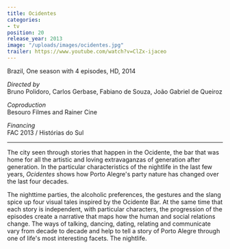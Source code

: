 ```yaml
---
title: Ocidentes
categories:
- tv
position: 20
release_year: 2013
image: "/uploads/images/ocidentes.jpg"
trailer: https://www.youtube.com/watch?v=ClZx-ijaceo
---
```


Brazil, One season with 4 episodes, HD, 2014

_Directed by_  
Bruno Polidoro, Carlos Gerbase, Fabiano de Souza, João Gabriel de Queiroz

_Coproduction_  
Besouro Filmes and Rainer Cine

_Financing_  
FAC 2013 / Histórias do Sul

---

The city seen through stories that happen in the Ocidente, the bar that was home for all the artistic and loving extravaganzas of generation after generation. In the particular characteristics of the nightlife in the last few years, _Ocidentes_ shows how Porto Alegre's party nature has changed over the last four decades.

The nighttime parties, the alcoholic preferences, the gestures and the slang spice up four visual tales inspired by the Ocidente Bar. At the same time that each story is independent, with particular characters, the progression of the episodes create a narrative that maps how the human and social relations change. The ways of talking, dancing, dating, relating and communicate vary from decade to decade and help to tell a story of Porto Alegre through one of life's most interesting facets. The nightlife.
